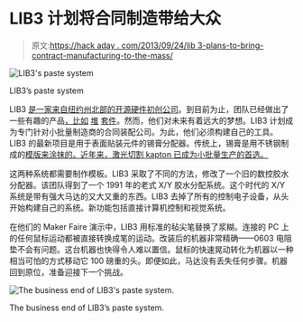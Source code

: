 # LIB3 计划将合同制造带给大众

> 原文:[https://hack aday . com/2013/09/24/lib 3-plans-to-bring-contract-manufacturing-to-the-mass/](https://hackaday.com/2013/09/24/lib3-plans-to-bring-contract-manufacturing-to-the-masses/)

![LIB3's paste system](../Images/44ec4bb5c869db887003e1b5a4676cd3.png)

LIB3’s paste system

LIB3 [是一家来自纽约州北部的开源硬件初创公司](http://lib3.com/)。到目前为止，团队已经做出了一些有趣的产品[，比如](http://lib3.com/educational-kits/10-piled-kit-3x3-preorder.html) [堆](http://lib3.com/educational-kits/10-piled-kit-3x3-preorder.html) [套件](http://lib3.com/educational-kits/10-piled-kit-3x3-preorder.html)。然而，他们对未来有着远大的梦想。LIB3 计划成为专门针对小批量制造商的合同装配公司。为此，他们必须构建自己的工具。LIB3 的最新项目是用于表面贴装元件的锡膏分配器。传统上，锡膏是用不锈钢制成的[模版来涂抹的。近年来，激光切割 kapton 已成为小批量生产的首选。](http://hackaday.com/2013/07/02/the-definitive-guide-to-solder-stencils/)

这两种系统都需要制作模板。LIB3 采取了不同的方法，修改了一个旧的数控胶水分配器。该团队得到了一个 1991 年的老式 X/Y 胶水分配系统。这个时代的 X/Y 系统是带有强大马达的又大又重的东西。LIB3 去掉了所有的控制电子设备，从头开始构建自己的系统。新功能包括直接计算机控制和视觉系统。

在他们的 Maker Faire 演示中，LIB3 用标准的毡尖笔替换了浆糊。连接的 PC 上的任何鼠标运动都被直接转换成笔的运动。改装后的机器非常精确——0603 电阻垫不会有问题。这台机器也快得令人难以置信。鼠标的快速晃动转化为机器以一种相当可怕的方式移动它 100 磅重的头。即便如此，马达没有丢失任何步骤。机器回到原位，准备迎接下一个挑战。

![The business end of LIB3's paste system.](../Images/6c00c1fcf909064ebc5ec2524c65bb0c.png)

The business end of LIB3’s paste system.